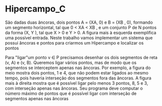 # Hipercampo_C
São dadas duas âncoras, dois pontos A = (XA, 0) e B = (XB , 0), formando um segmento
horizontal, tal que 0 < XA < XB , e um conjunto P de N pontos da forma (X, Y ), tal que X > 0
e Y > 0. A figura mais à esquerda exemplifica uma possível entrada.
Neste trabalho vamos implementar um sistema que possui âncoras e pontos para criarmos um Hipercampo e localizar os pontos

    
Para "ligar"um ponto v ∈ P precisamos desenhar os dois segmentos de reta (v, A) e (v, B).
Queremos ligar vários pontos, mas de modo que os segmentos se interceptem apenas nas âncoras.
Por exemplo, a figura do meio mostra dois pontos, 1 e 4, que não podem estar ligados ao mesmo
tempo, pois haveria interseção dos segmentos fora das âncoras. A figura mais à direita mostra que
é possível ligar pelo menos 3 pontos, 8, 5 e 3, com interseção apenas nas âncoras. Seu programa
deve computar o número máximo de pontos que é possível ligar com interseção de segmentos
apenas nas âncoras
